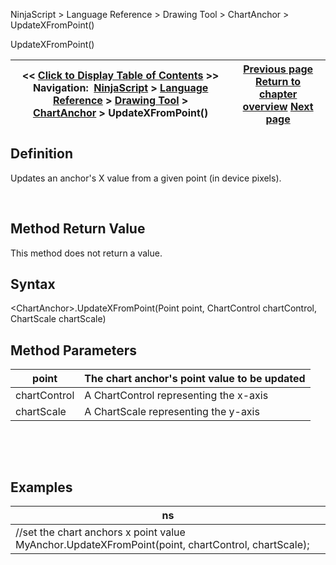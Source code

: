 ﻿


NinjaScript \> Language Reference \> Drawing Tool \> ChartAnchor \> UpdateXFromPoint()






















UpdateXFromPoint()







| \<\< [Click to Display Table of Contents](updatexfrompoint.md) \>\> **Navigation:**     [NinjaScript](ninjascript-1.md) \> [Language Reference](language_reference_wip-1.md) \> [Drawing Tool](drawing_tools-1.md) \> [ChartAnchor](chartanchor-1.md) \> UpdateXFromPoint() | [Previous page](updatefrompoint-1.md) [Return to chapter overview](chartanchor-1.md) [Next page](updateyfrompoint-1.md) |
| --- | --- |











## Definition


Updates an anchor's X value from a given point (in device pixels).


 


## Method Return Value


This method does not return a value.


## 


## Syntax


\<ChartAnchor\>.UpdateXFromPoint(Point point, ChartControl chartControl, ChartScale chartScale)


## 


## Method Parameters




| point | The chart anchor's point value to be updated |
| --- | --- |
| chartControl | A ChartControl representing the x\-axis |
| chartScale | A ChartScale representing the y\-axis |



 


 


## Examples




| ns |
| --- |
| //set the chart anchors x point value MyAnchor.UpdateXFromPoint(point, chartControl, chartScale); |










